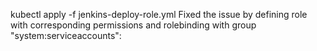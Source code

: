 kubectl apply -f jenkins-deploy-role.yml
Fixed the issue by defining role with corresponding permissions and rolebinding with group "system:serviceaccounts":
